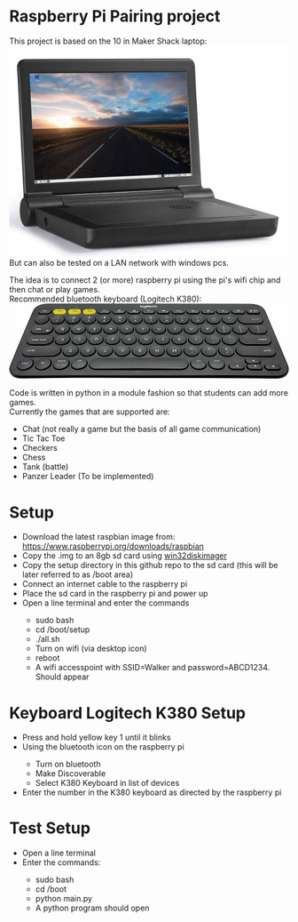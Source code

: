 <h1>Raspberry Pi Pairing project</h1>
This project is based on the 10 in Maker Shack laptop: <img src="images/makerShack.jpg"><br>
But can also be tested on a LAN network with windows pcs.<p>
The idea is to connect 2 (or more) raspberry pi using the pi's wifi chip and then chat or play games.
<br>Recommended bluetooth keyboard (Logitech K380):<br>
<img src="images/k380.jpg">
<p>
Code is written in python in a module fashion so that students can add more games.<br>
Currently the games that are supported are:
<ul>
  <li>Chat (not really a game but the basis of all game communication)</li>
  <li>Tic Tac Toe</li>
  <li>Checkers</li>
  <li>Chess</li>
  <li>Tank (battle)</li>
  <li>Panzer Leader (To be implemented)</li>
</ul>
<h1>Setup</h1>
<ul>
  <li>Download the latest raspbian image from: <a href="https://www.raspberrypi.org/downloads/raspbian">https://www.raspberrypi.org/downloads/raspbian</a></li>
  <li>Copy the .img to an 8gb sd card using <a href="https://www.sourceforge.net/projects/win32diskimager">win32diskimager</a></li>
  <li>Copy the setup directory in this github repo to the sd card (this will be later referred to as /boot area)</li>
  <li>Connect an internet cable to the raspberry pi</li>
  <li>Place the sd card in the raspberry pi and power up</li>
  <li>Open a line terminal and enter the commands</li>
  <ul>
     <li>sudo bash</li>
     <li>cd /boot/setup</li>
     <li>./all.sh</li>
     <li>Turn on wifi (via desktop icon)</li>
     <li>reboot</li>
     <li>A wifi accesspoint with SSID=Walker and password=ABCD1234. Should appear</li>
  </ul>
</ul>

<h1>Keyboard Logitech K380 Setup</h1>
<ul>
   <li>Press and hold yellow key 1 until it blinks</li>
   <li>Using the bluetooth icon on the raspberry pi</li>
     <ul>
       <li>Turn on bluetooth</li>
       <li>Make Discoverable</li>
       <li>Select K380 Keyboard in list of devices</li>
     </ul>
     <li>Enter the number in the K380 keyboard as directed by the raspberry pi</li>
</ul>

<h1>Test Setup</h1>
<ul>
   <li>Open a line terminal
   <li>Enter the commands:</li>
   <ul>
      <li>sudo bash</li>
      <li>cd /boot</li>
      <li>python main.py</li>
      <li>A python program should open</li>
   </ul>
</ul>